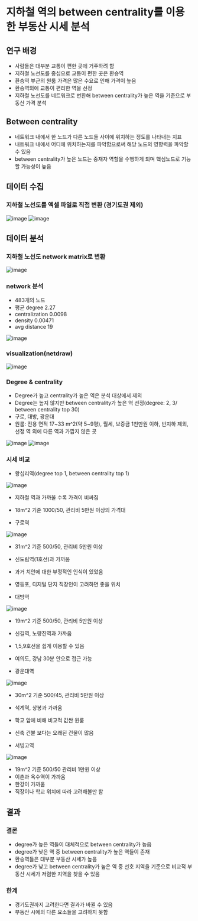 # 지하철 역의 between centrality를 이용한 부동산 시세 분석

## 연구 배경
- 사람들은 대부분 교통이 편한 곳에 거주하려 함
- 지하철 노선도를 중심으로 교통이 편한 곳은 환승역 
- 환승역 부근의 원룸 가격은 많은 수요로 인해 가격이 높음
- 환승역외에 교통이 편리한 역을 선정
- 지하철 노선도를 네트워크로 변환해 between centrality가 높은 역을 기준으로 부동산 가격 분석

## Between centrality
- 네트워크 내에서 한 노드가 다른 노드들 사이에 위치하는 정도를 나타내는 지표
- 내트워크 내에서 어디에 위치하는지를 파악함으로써 해당  노드의 영향력을 파악할 수 있음 
- between centrality가 높은 노드는 중재자 역할을 수행하게 되며 핵심노드로 기능할 가능성이 높음

## 데이터 수집 
### 지하철 노선도를 엑셀 파일로 직접 변환 (경기도권 제외)

![image](https://user-images.githubusercontent.com/70933580/166194251-5b255235-ba27-4aaf-837a-7ea035878499.png)
![image](https://user-images.githubusercontent.com/70933580/166194264-8dd44366-9b82-4128-b29e-af1e31272573.png)

## 데이터 분석
### 지하철 노선도 network matrix로 변환 

![image](https://user-images.githubusercontent.com/70933580/166195831-585df105-d606-43cf-a6f2-ba223b3f7cfa.png)

### network 분석
- 483개의 노드
- 평균 degree 2.27
- centralization 0.0098
- density 0.00471
- avg distance 19

![image](https://user-images.githubusercontent.com/70933580/166194777-c9ecc788-29c1-4fc1-b74c-7c03226a9071.png)

### visualization(netdraw)
![image](https://user-images.githubusercontent.com/70933580/166198667-e520d4a5-af7c-4855-8692-22380bb9e59a.png)

### Degree & centrality
- Degree가 높고 centrality가 높은 역은 분석 대상에서 제외
- Degree는 높지 않지만 between centrality가 높은 역 선정(degree: 2, 3/ between centrality top 30)
- 구로, 대방, 광운대
- 원룸: 전용 면적 17~33 m^2(약 5~9평), 월세, 보증금 1천만원 이하, 반지하 제외, 선정 역 외에 다른 역과 가깝지 않은 곳

![image](https://user-images.githubusercontent.com/70933580/166194847-cab57912-5a09-4fdc-a1f8-ca6e709ead23.png)
![image](https://user-images.githubusercontent.com/70933580/166195345-f4e3979b-7026-4519-92c3-a732111a580c.png)

### 시세 비교
- 왕십리역(degree top 1, between centrality top 1)

![image](https://user-images.githubusercontent.com/70933580/166195759-ab678ab3-cfb9-4bef-bb6a-18b2c91803af.png)
  - 지하철 역과 가까울 수록 가격이 비싸짐
  - 18m^2 기준 1000/50, 관리비 5만원 이상의 가격대

- 구로역 

![image](https://user-images.githubusercontent.com/70933580/166196249-d580dd7e-45bf-4f0a-bbb0-ddb417ba767c.png)
  - 31m^2 기준 500/50, 관리비 5만원 이상
  - 신도림역(1호선)과 가까움
  - 과거 치안에 대한 부정적인 인식이 있었음
  - 영등포, 디지털 단지 직장인이 고려하면 좋을 위치

- 대방역

![image](https://user-images.githubusercontent.com/70933580/166196768-2e7df854-0f72-4a06-b73e-209fb09a1bc5.png)
  - 19m^2 기준 500/50, 관리비 5만원 이상
  - 신길역, 노량진역과 가까움
  - 1,5,9호선을 쉽게 이용할 수 있음
  - 여의도, 강남 30분 안으로 접근 가능

- 광운대역

![image](https://user-images.githubusercontent.com/70933580/166196896-042dc399-059e-43e3-ae8a-0f5b07aa6236.png)
  - 30m^2 기준 500/45, 관리비 5만원 이상
  - 석계역, 상봉과 가까움
  - 학교 앞에 비해 비교적 값싼 원룸
  - 신축 건불 보다는 오래된 건물이 많음

- 서빙고역

![image](https://user-images.githubusercontent.com/70933580/166197214-cb2b197b-4c00-4df4-9eb5-1992551ad76c.png)
  - 19m^2 기준 500/50 관리비 1만원 이상
  - 이촌과 옥수역이 가까움
  - 한강이 가까움
  - 직장이나 학교 위치에 따라 고려해볼만 함

## 결과
### 결론 
- degree가 높은 역들이 대체적으로 between centrality가 높음
- degree가 낮은 역 중 between centrality가 높은 역들이 존재
- 환승역들은 대부분 부동산 시세가 높음
- degree가 낮고 between centrality가 높은 역 중 선호 지역을 기준으로 비교적 부동산 시세가 저렴한 지역을 찾을 수 있음

### 한계
- 경기도권까지 고려한다면 결과가 바뀔 수 있음
- 부동산 시에의 다른 요소들을 고려하지 못함

